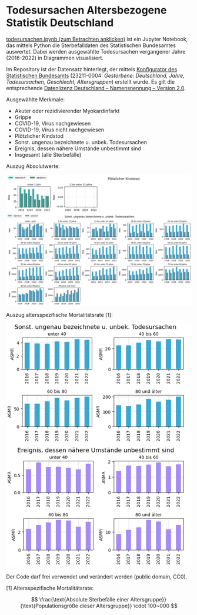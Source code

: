 # Todesursachen Altersbezogene Statistik Deutschland

[todesursachen.ipynb (zum Betrachten anklicken)](./todesursachen.ipynb) ist ein Jupyter Notebook, das mittels Python die Sterbefalldaten des Statistischen Bundesamtes auswertet.
Dabei werden ausgewählte Todesursachen vergangener Jahre (2016-2022) in Diagrammen visualisiert.

Im Repository ist der Datensatz hinterlegt, der mittels [Konfigurator des Statistischen Bundesamts](https://www-genesis.destatis.de/genesis/online?sequenz=statistikTabellen&selectionname=23211) (23211-0004: _Gestorbene: Deutschland, Jahre, Todesursachen, Geschlecht, Altersgruppen_) erstellt wurde. Es gilt die entsprechende [Datenlizenz Deutschland – Namensnennung – Version 2.0](https://www.destatis.de/DE/Service/Impressum/copyright-genesis-online.html).

Ausgewählte Merkmale:

- Akuter oder rezidivierender Myokardinfarkt
- Grippe
- COVID-19, Virus nachgewiesen
- COVID-19, Virus nicht nachgewiesen
- Plötzlicher Kindstod
- Sonst. ungenau bezeichnete u. unbek. Todesursachen
- Ereignis, dessen nähere Umstände unbestimmt sind
- Insgesamt (alle Sterbefälle)


Auszug Absolutwerte:

![Screenshot](screenshot.png)

Auszug altersspezifische Mortalitätsrate [1]:

![Screenshot ASMR](screenshot_asmr.png)

Der Code darf frei verwendet und verändert werden (public domain, CC0).


[1] Altersspezifische Mortalitätsrate:

$$
\frac{\text{Absolute Sterbefälle einer Altersgruppe}}{\text{Populationsgröße dieser Altersgruppe}} \cdot 100~000
$$
